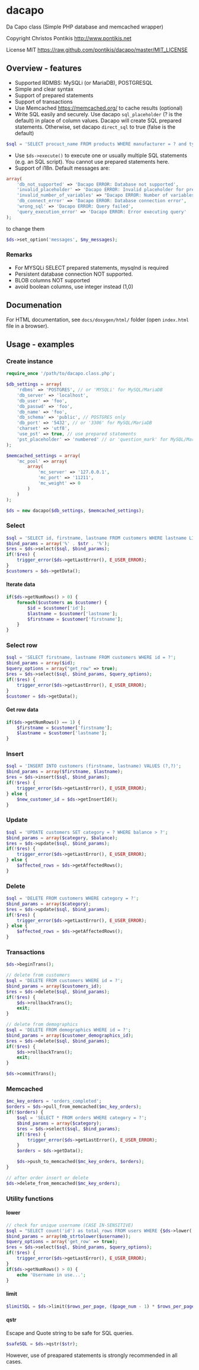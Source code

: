 dacapo
======

Da Capo class (Simple PHP database and memcached wrapper)

Copyright Christos Pontikis http://www.pontikis.net

License MIT https://raw.github.com/pontikis/dacapo/master/MIT_LICENSE


Overview - features
-------------------

* Supported RDMBS: MySQLi (or MariaDB), POSTGRESQL
* Simple and clear syntax
* Support of prepared statements
* Support of transactions
* Use Memcached https://memcached.org/ to cache results (optional)
* Write SQL easily and securely. Use dacapo ``sql_placeholder`` (? is the default) in place of column values. Dacapo will create SQL prepared statements. Otherwise, set dacapo ``direct_sql`` to true (false is the default)

```php
$sql = 'SELECT procuct_name FROM products WHERE manufacturer = ? and type IN (?,?,?)';
```
* Use ``$ds->execute()`` to execute one or usually multiple SQL statements (e.g. an SQL script). You cannot use prepared statements here.
* Support of i18n. Default messages are:

```php
array(
	'db_not_supported' => 'Dacapo ERROR: Database not supported',
	'invalid_placeholder' => 'Dacapo ERROR: Invalid placeholder for prepared statements',
	'invalid_number_of_variables' => "Dacapo ERROR: Number of variables (%u) does not match number of parameters in statement (%u)",
	'db_connect_error' => 'Dacapo ERROR: Database connection error',
	'wrong_sql' => 'Dacapo ERROR: Query failed',
	'query_execution_error' => 'Dacapo ERROR: Error executing query'
);
```

to change them

```php
$ds->set_option('messages', $my_messages);
```

### Remarks 
 
* For MYSQLi SELECT prepared statements, mysqlnd is required
* Persistent database connection NOT supported.
* BLOB columns NOT supported
* avoid boolean columns, use integer instead (1,0)

Documenation
------------

For HTML documentation, see ``docs/doxygen/html/`` folder (open ``index.html`` file in a browser).

Usage - examples
----------------

### Create instance

```php
require_once '/path/to/dacapo.class.php';

$db_settings = array(
	'rdbms' => 'POSTGRES', // or 'MYSQLi' for MySQL/MariaDB
	'db_server' => 'localhost',
	'db_user' => 'foo',
	'db_passwd' => 'foo',
	'db_name' => 'foo',
	'db_schema' => 'public', // POSTGRES only
	'db_port' => '5432', // or '3306' for MySQL/MariaDB
	'charset' => 'utf8',
	'use_pst' => true, // use prepared statements
	'pst_placeholder' => 'numbered' // or 'question_mark' for MySQL/MariaDB
);

$memcached_settings = array(
	'mc_pool' => array(
		array(
			'mc_server' => '127.0.0.1',
			'mc_port' => '11211',
			'mc_weight' => 0
		)
	)
);

$ds = new dacapo($db_settings, $memcached_settings);
```

### Select

```php
$sql = 'SELECT id, firstname, lastname FROM customers WHERE lastname LIKE ?';
$bind_params = array('%' . $str . '%');
$res = $ds->select($sql, $bind_params);
if(!$res) {
	trigger_error($ds->getLastError(), E_USER_ERROR);
}
$customers = $ds->getData();
```
#### Iterate data

```php
if($ds->getNumRows() > 0) {
	foreach($customers as $customer) {
		$id = $customer['id'];
		$lastname = $customer['lastname'];
		$firstname = $customer['firstname'];
	}	
}
```

### Select row

```php
$sql = 'SELECT firstname, lastname FROM customers WHERE id = ?';
$bind_params = array($id);
$query_options = array("get_row" => true);
$res = $ds->select($sql, $bind_params, $query_options);
if(!$res) {
	trigger_error($ds->getLastError(), E_USER_ERROR);
}
$customer = $ds->getData();
```

#### Get row data

```php
if($ds->getNumRows() == 1) {
    $firstname = $customer['firstname'];
    $lastname = $customer['lastname'];
}
```

### Insert

```php
$sql = 'INSERT INTO customers (firstname, lastname) VALUES (?,?)';
$bind_params = array($firstname, $lastname);
$res = $ds->insert($sql, $bind_params);
if(!$res) {
	trigger_error($ds->getLastError(), E_USER_ERROR);
} else {
	$new_customer_id = $ds->getInsertId();
}
```

### Update

```php
$sql = 'UPDATE customers SET category = ? WHERE balance > ?';
$bind_params = array($category, $balance);
$res = $ds->update($sql, $bind_params);
if(!$res) {
	trigger_error($ds->getLastError(), E_USER_ERROR);
} else {
	$affected_rows = $ds->getAffectedRows();
}
```

### Delete

```php
$sql = 'DELETE FROM customers WHERE category = ?';
$bind_params = array($category);
$res = $ds->update($sql, $bind_params);
if(!$res) {
	trigger_error($ds->getLastError(), E_USER_ERROR);
} else {
	$affected_rows = $ds->getAffectedRows();
}
```

### Transactions

```php
$ds->beginTrans();

// delete from customers
$sql = 'DELETE FROM customers WHERE id = ?';
$bind_params = array($customers_id);
$res = $ds->delete($sql, $bind_params);
if(!$res) {
	$ds->rollbackTrans();
	exit;
}

// delete from demographics
$sql = 'DELETE FROM demographics WHERE id = ?';
$bind_params = array($customer_demographics_id);
$res = $ds->delete($sql, $bind_params);
if(!$res) {
	$ds->rollbackTrans();
	exit;
}

$ds->commitTrans();
```

### Memcached

```php
$mc_key_orders = 'orders_completed';
$orders = $ds->pull_from_memcached($mc_key_orders);
if(!$orders) {
	$sql = 'SELECT * FROM orders WHERE category = ?';
	$bind_params = array($category);
	$res = $ds->select($sql, $bind_params);
	if(!$res) {
		trigger_error($ds->getLastError(), E_USER_ERROR);
	}
	$orders = $ds->getData();

	$ds->push_to_memcached($mc_key_orders, $orders);
}

// after order insert or delete
$ds->delete_from_memcached($mc_key_orders);
```

### Utility functions

#### lower

```php
// check for unique username (CASE IN-SENSITIVE)
$sql = "SELECT count('id') as total_rows FROM users WHERE {$ds->lower('username')} = ?";
$bind_params = array(mb_strtolower($username));
$query_options = array('get_row' => true);
$res = $ds->select($sql, $bind_params, $query_options);
if(!$res) {
	trigger_error($ds->getLastError(), E_USER_ERROR);
}
if($ds->getNumRows() > 0) {
	echo 'Username in use...';
}
```
#### limit

```php
$limitSQL = $ds->limit($rows_per_page, ($page_num - 1) * $rows_per_page);
```

#### qstr

Escape and Quote string to be safe for SQL queries.

```php
$safeSQL = $ds->qstr($str);
```

However, use of preapared statements is strongly recommended in all cases. 